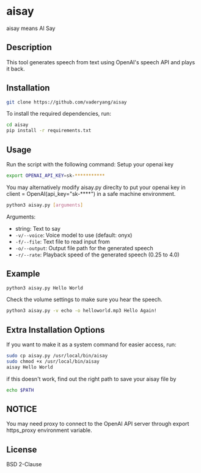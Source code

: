 # aisay
aisay means AI Say

## Description
This tool generates speech from text using OpenAI's speech API and plays it back.

## Installation

```bash
git clone https://github.com/vaderyang/aisay
```

To install the required dependencies, run:
```bash
cd aisay
pip install -r requirements.txt
```

## Usage
Run the script with the following command:
Setup your openai key
```bash
export OPENAI_API_KEY=sk-***********  
```
You may alternatively modify aisay.py direclty to put your openai key in client = OpenAI(api_key="sk-****") in a safe machine environment.

```bash
python3 aisay.py [arguments]
```

Arguments:
- string: Text to say
- `-v/--voice`: Voice model to use (default: onyx)
- `-f/--file`: Text file to read input from
- `-o/--output`: Output file path for the generated speech
- `-r/--rate`: Playback speed of the generated speech (0.25 to 4.0)

## Example
```bash
python3 aisay.py Hello World
```
Check the volume settings to make sure you hear the speech.

```bash
python3 aisay.py -v echo -o helloworld.mp3 Hello Again!
```
## Extra Installation Options
If you want to make it as a system command for easier access, run:
```bash
sudo cp aisay.py /usr/local/bin/aisay
sudo chmod +x /usr/local/bin/aisay
aisay Hello World
```
if this doesn't work, find out the right path to save your aisay file by 
```bash
echo $PATH
```

## NOTICE
You may need proxy to connect to the OpenAI API server through export https_proxy environment variable.

## License
BSD 2-Clause 
